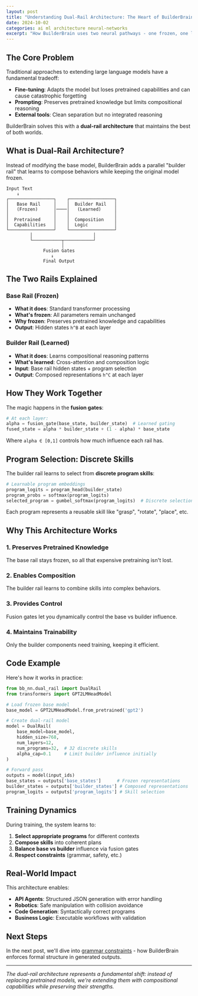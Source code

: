 ```yaml
---
layout: post
title: "Understanding Dual-Rail Architecture: The Heart of BuilderBrain"
date: 2024-10-02
categories: ai ml architecture neural-networks
excerpt: "How BuilderBrain uses two neural pathways - one frozen, one learned - to combine pretrained capabilities with compositional reasoning."
---
```


## The Core Problem

Traditional approaches to extending large language models have a fundamental tradeoff:

- **Fine-tuning**: Adapts the model but loses pretrained capabilities and can cause catastrophic forgetting
- **Prompting**: Preserves pretrained knowledge but limits compositional reasoning
- **External tools**: Clean separation but no integrated reasoning

BuilderBrain solves this with a **dual-rail architecture** that maintains the best of both worlds.

## What is Dual-Rail Architecture?

Instead of modifying the base model, BuilderBrain adds a parallel "builder rail" that learns to compose behaviors while keeping the original model frozen.

```
Input Text
    ↓
┌─────────────────┐    ┌─────────────────┐
│   Base Rail     │    │  Builder Rail   │
│   (Frozen)      │────│   (Learned)     │
│                 │    │                 │
│  Pretrained     │    │  Composition    │
│  Capabilities   │    │  Logic          │
└─────────────────┘    └─────────────────┘
         │                       │
         └───────────┬───────────┘
                     │
              Fusion Gates
                 ↓
              Final Output
```

## The Two Rails Explained

### Base Rail (Frozen)
- **What it does**: Standard transformer processing
- **What's frozen**: All parameters remain unchanged
- **Why frozen**: Preserves pretrained knowledge and capabilities
- **Output**: Hidden states `h^B` at each layer

### Builder Rail (Learned)
- **What it does**: Learns compositional reasoning patterns
- **What's learned**: Cross-attention and composition logic
- **Input**: Base rail hidden states + program selection
- **Output**: Composed representations `h^C` at each layer

## How They Work Together

The magic happens in the **fusion gates**:

```python
# At each layer:
alpha = fusion_gate(base_state, builder_state)  # Learned gating
fused_state = alpha * builder_state + (1 - alpha) * base_state
```

Where `alpha ∈ [0,1]` controls how much influence each rail has.

## Program Selection: Discrete Skills

The builder rail learns to select from **discrete program skills**:

```python
# Learnable program embeddings
program_logits = program_head(builder_state)
program_probs = softmax(program_logits)
selected_program = gumbel_softmax(program_logits)  # Discrete selection
```

Each program represents a reusable skill like "grasp", "rotate", "place", etc.

## Why This Architecture Works

### 1. **Preserves Pretrained Knowledge**
The base rail stays frozen, so all that expensive pretraining isn't lost.

### 2. **Enables Composition**
The builder rail learns to combine skills into complex behaviors.

### 3. **Provides Control**
Fusion gates let you dynamically control the base vs builder influence.

### 4. **Maintains Trainability**
Only the builder components need training, keeping it efficient.

## Code Example

Here's how it works in practice:

```python
from bb_nn.dual_rail import DualRail
from transformers import GPT2LMHeadModel

# Load frozen base model
base_model = GPT2LMHeadModel.from_pretrained('gpt2')

# Create dual-rail model
model = DualRail(
    base_model=base_model,
    hidden_size=768,
    num_layers=12,
    num_programs=32,  # 32 discrete skills
    alpha_cap=0.1     # Limit builder influence initially
)

# Forward pass
outputs = model(input_ids)
base_states = outputs['base_states']      # Frozen representations
builder_states = outputs['builder_states'] # Composed representations
program_logits = outputs['program_logits'] # Skill selection
```

## Training Dynamics

During training, the system learns to:
1. **Select appropriate programs** for different contexts
2. **Compose skills** into coherent plans
3. **Balance base vs builder** influence via fusion gates
4. **Respect constraints** (grammar, safety, etc.)

## Real-World Impact

This architecture enables:
- **API Agents**: Structured JSON generation with error handling
- **Robotics**: Safe manipulation with collision avoidance
- **Code Generation**: Syntactically correct programs
- **Business Logic**: Executable workflows with validation

## Next Steps

In the next post, we'll dive into [grammar constraints](/ai/ml/nlp/grammars/2024/10/03/grammar-constraints/) - how BuilderBrain enforces formal structure in generated outputs.

---

*The dual-rail architecture represents a fundamental shift: instead of replacing pretrained models, we're extending them with compositional capabilities while preserving their strengths.*

